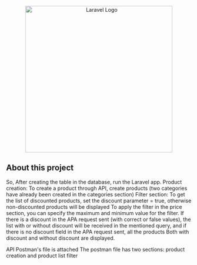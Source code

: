 <p align="center"><a href="https://laravel.com" target="_blank"><img src="https://raw.githubusercontent.com/laravel/art/master/logo-lockup/5%20SVG/2%20CMYK/1%20Full%20Color/laravel-logolockup-cmyk-red.svg" width="400" alt="Laravel Logo"></a></p>

## About this project
So, After creating the table in the database, run the Laravel app.
Product creation:
 To create a product through API, create products (two categories have already been created in the categories section)
Filter section:
To get the list of discounted products, set the discount parameter = true, otherwise non-discounted products will be displayed
To apply the filter in the price section, you can specify the maximum and minimum value for the filter.
If there is a discount in the APA request sent (with correct or false values), the list with or without discount will be received in the mentioned query, and if there is no discount field in the APA request sent, all the products Both with discount and without discount are displayed.

API
Postman's file is attached
The postman file has two sections: product creation and product list filter
